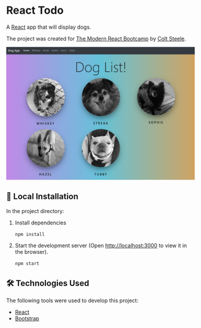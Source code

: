 # React Todo

A [React](https://reactjs.org/) app that will display dogs.

The project was created for [The Modern React Bootcamp](https://www.udemy.com/course/modern-react-bootcamp/) by [Colt Steele](https://github.com/Colt).

![Site Screenshot](./screenshot.jpg)

## 📂 Local Installation

In the project directory:

1. Install dependencies
    ```sh
    npm install
    ```

2. Start the development server (Open [http://localhost:3000](http://localhost:3000) to view it in the browser).
    ```sh
    npm start
    ```
## :hammer_and_wrench: Technologies Used
The following tools were used to develop this project:
* [React](https://reactjs.org/)
* [Bootstrap](https://getbootstrap.com/)